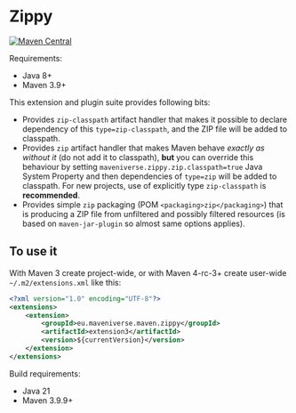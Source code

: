 # Zippy

[![Maven Central](https://img.shields.io/maven-central/v/eu.maveniverse.maven.zippy/extension.svg?label=Maven%20Central)](https://search.maven.org/artifact/eu.maveniverse.maven.zippy/extension)

Requirements:
* Java 8+
* Maven 3.9+

This extension and plugin suite provides following bits:
* Provides `zip-classpath` artifact handler that makes it possible to declare dependency of this `type=zip-classpath`, 
  and the ZIP file will  be added to classpath.
* Provides `zip` artifact handler that makes Maven behave _exactly as without it_ (do not add it to classpath), **but**
  you can override this behaviour by setting `maveniverse.zippy.zip.classpath=true` Java System Property and then 
  dependencies of `type=zip` will be added to classpath.
  For new projects, use of explicitly type `zip-classpath` is **recommended**.
* Provides simple `zip` packaging (POM `<packaging>zip</packaging>`) that is producing a ZIP file from unfiltered and
  possibly filtered resources (is based on `maven-jar-plugin` so almost same options applies).

## To use it

With Maven 3 create project-wide, or with Maven 4-rc-3+ create user-wide `~/.m2/extensions.xml` like this:
```xml
<?xml version="1.0" encoding="UTF-8"?>
<extensions>
    <extension>
        <groupId>eu.maveniverse.maven.zippy</groupId>
        <artifactId>extension3</artifactId>
        <version>${currentVersion}</version>
    </extension>
</extensions>
```

Build requirements:
* Java 21
* Maven 3.9.9+
